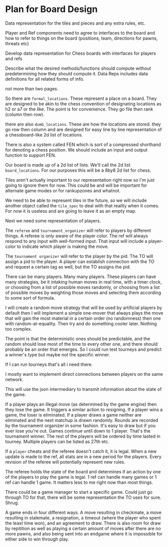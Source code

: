 # Plan for Board Design
Data representation for the tiles and pieces and any extra rules, etc.

Player and Ref components need to agree to interfaces to the board and how to refer to things on the board (positions, team, directions for pawns, threats etc)

Develop data representation for Chess boards with interfaces for players and refs

Describe what the desired methods/functions should compute without predetermining how they should compute it. Data Reps includes data definitions for all related forms of info.

not more than two pages.


So there are `formal_locations`. These represent a place on a board. They are designed to be akin to the chess convention of designating locations as h2 or a7 or the like. The point is for convenience. They go file then rank (column then row).

there are also `dumb_locations`. These are how the locations are stored. they go row then column and are designed for easy line by line representation of a chessboard-like 2d list of locations.

There is also a system called FEN which is sort of a compressed shorthand for denoting a chess position. We should include an input and output function to support FEN.

Our board is made up of a 2d list of lists. We'll call the 2d list `board_locations`. For our purposes this will be a 8by8 2d list for chess.

Tiles aren't actually important to our representation right now so I'm just going to ignore them for now. This could be and will be important for alternate game modes or for rankupzones and whatnot.

We need to be able to represent tiles in the future, so we will include another object called the `tile_spec` to deal with that reality when it comes. For now it is useless and are going to leave it as an empty map.

Next we need some representation of players.

The `referee` and `tournament_organizer` will refer to players by different things. A referee is only aware of the player color. The ref will always respond to any input with well-formed input. That input will include a player-color to indicate which player is making the move.

The `tournament organizer` will refer to the player by the pid. The TO will assign a pid to the player. A player can establish connection with the TO and request a certain tag as well, but the TO assigns the pid.

There can be many players. Many many players. These players can have many strategies, be it intaking human moves in real time, with a timer clock, or choosing from a list of possible moves randomly, or choosing from a list of possible moves by weighting those moves and selecting them according to some sort of formula.

I will create a random move strategy that will be used by artificial players by default then I will implement a simple one-mover that always plays the move that will gain the most material in a certain order (no randomness) then one with random-at-equality. Then try and do something cooler later. Nothing too complex.

The point is that the deterministic ones should be predictable, and the random should lose most of the time to every other one, and there should probably be an order that emerges. So I could run test tourneys and predict a winner's type but maybe not the specific winner.

If I can run tourneys that's all i need there.

I mostly want to implement direct connections between players on the same network.

This will use the json intermediary to transmit information about the state of the game.

If a player plays an illegal move (as determined by the game engine) then they lose the game. It triggers a similar action to resigning. If a player wins a game, the loser is eliminated. If a player draws a game neither are eliminated and the next matchup is drawn randomly. Rounds are recorded by the tournament organizer in some fashion. It's easy to draw but if you ever lose you're out. Games continue until down to 1 player. That's the tournament winner. The rest of the players will be ordered by time lasted in tourney. Multiple players can be listed as 27th etc.

If a `player` cheats and the referee doesn't catch it, it is legal. When a new update is made to the ref, all stats are in a new period for the players. Every revision of the referee will potentially represent new rules.

The referee holds the state of the board and determines if an action by one of the players to play the game is legal. 1 ref can handle many games or 1 ref can handle 1 game. It matters less to me right now than most things.

There could be a game manager to start a specific game. Could just go through TO for that, there will be some representation the TO uses for sure. Shrug.

A game ends in four different ways. A move resulting in checkmate, a move resulting in stalemate, a resignation, a timeout (where the player who spent the least time won), and an agreement to draw. There is also room for draw by repitition as well as playing a certain amount of moves after there are no more pawns, and also being sent into an endgame where it is impossible for either side to win through play.



